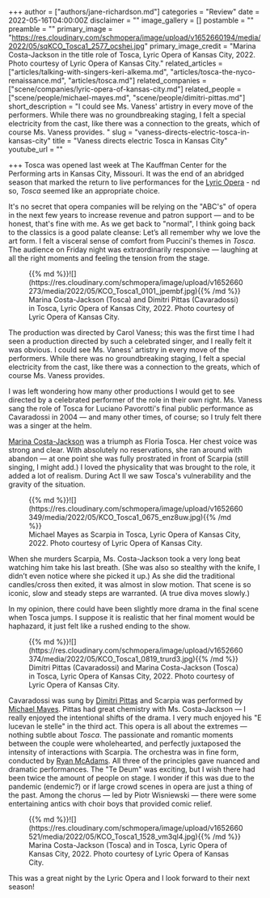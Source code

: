 +++
author = ["authors/jane-richardson.md"]
categories = "Review"
date = 2022-05-16T04:00:00Z
disclaimer = ""
image_gallery = []
postamble = ""
preamble = ""
primary_image = "https://res.cloudinary.com/schmopera/image/upload/v1652660194/media/2022/05/sqKCO_Tosca1_2577_ocshei.jpg"
primary_image_credit = "Marina Costa-Jackson in the title role of Tosca, Lyric Opera of Kansas City, 2022. Photo courtesy of Lyric Opera of Kansas City."
related_articles = ["articles/talking-with-singers-keri-alkema.md", "articles/tosca-the-nyco-renaissance.md", "articles/tosca.md"]
related_companies = ["scene/companies/lyric-opera-of-kansas-city.md"]
related_people = ["scene/people/michael-mayes.md", "scene/people/dimitri-pittas.md"]
short_description = "I could see Ms. Vaness' artistry in every move of the performers. While there was no groundbreaking staging, I felt a special electricity from the cast, like there was a connection to the greats, which of course Ms. Vaness provides. "
slug = "vaness-directs-electric-tosca-in-kansas-city"
title = "Vaness directs electric Tosca in Kansas City"
youtube_url = ""

+++
Tosca was opened last week at The Kauffman Center for the Performing arts in Kansas City, Missouri. It was the end of an abridged season that marked the return to live performances for the [Lyric Opera](/scene/companies/lyric-opera-of-kansas-city/) - nd so, _Tosca_ seemed like an appropriate choice.

It's no secret that opera companies will be relying on the "ABC's" of opera in the next few years to increase revenue and patron support — and to be honest, that's fine with me. As we get back to "normal", I think going back to the classics is a good palate cleanse: Let’s all remember why we love the art form. I felt a visceral sense of comfort from Puccini's themes in _Tosca_. The audience on Friday night was extraordinarily responsive — laughing at all the right moments and feeling the tension from the stage.

<figure data-type="image">{{% md %}}![](https://res.cloudinary.com/schmopera/image/upload/v1652660273/media/2022/05/KCO_Tosca1_0101_jpembf.jpg){{% /md %}}

<figcaption>Marina Costa-Jackson (Tosca) and Dimitri Pittas (Cavaradossi) in Tosca, Lyric Opera of Kansas City, 2022. Photo courtesy of Lyric Opera of Kansas City.</figcaption>  
</figure>

The production was directed by Carol Vaness; this was the first time I had seen a production directed by such a celebrated singer, and I really felt it was obvious. I could see Ms. Vaness' artistry in every move of the performers. While there was no groundbreaking staging, I felt a special electricity from the cast, like there was a connection to the greats, which of course Ms. Vaness provides.

I was left wondering how many other productions I would get to see directed by a celebrated performer of the role in their own right. Ms. Vaness sang the role of Tosca for Luciano Pavorotti's final public performance as Cavaradossi in 2004 — and many other times, of course; so I truly felt there was a singer at the helm.

[Marina Costa-Jackson](/scene/people/marina-costa-jackson/) was a triumph as Floria Tosca. Her chest voice was strong and clear. With absolutely no reservations, she ran around with abandon — at one point she was fully prostrated in front of Scarpia (still singing, I might add.) I loved the physicality that was brought to the role, it added a lot of realism. During Act II we saw Tosca's vulnerability and the gravity of the situation.

<figure data-type="image">{{% md %}}![](https://res.cloudinary.com/schmopera/image/upload/v1652660349/media/2022/05/KCO_Tosca1_0675_enz8uw.jpg){{% /md %}}

<figcaption>Michael Mayes as Scarpia in Tosca, Lyric Opera of Kansas City, 2022. Photo courtesy of Lyric Opera of Kansas City.</figcaption>  
</figure>

When she murders Scarpia, Ms. Costa-Jackson took a very long beat watching him take his last breath. (She was also so stealthy with the knife, I didn’t even notice where she picked it up.) As she did the traditional candles/cross then exited, it was almost in slow motion. That scene is so iconic, slow and steady steps are warranted. (A true diva moves slowly.)

In my opinion, there could have been slightly more drama in the final scene when Tosca jumps. I suppose it is realistic that her final moment would be haphazard, it just felt like a rushed ending to the show.

<figure data-type="image">{{% md %}}![](https://res.cloudinary.com/schmopera/image/upload/v1652660374/media/2022/05/KCO_Tosca1_0819_trurd3.jpg){{% /md %}}

<figcaption>Dimitri Pittas (Cavaradossi) and Marina Costa-Jackson (Tosca) in Tosca, Lyric Opera of Kansas City, 2022. Photo courtesy of Lyric Opera of Kansas City.</figcaption>  
</figure>

Cavaradossi was sung by [Dimitri Pittas](/scene/people/dimitri-pittas/) and Scarpia was performed by [Michael Mayes](/scene/people/michael-mayes/). Pittas had great chemistry with Ms. Costa-Jackson — I really enjoyed the intentional shifts of the drama. I very much enjoyed his "E lucevan le stelle" in the third act. This opera is all about the extremes — nothing subtle about _Tosca_. The passionate and romantic moments between the couple were wholehearted, and perfectly juxtaposed the intensity of interactions with Scarpia. The orchestra was in fine form, conducted by [Ryan McAdams](https://www.ryan-mcadams.com/). All three of the principles gave nuanced and dramatic performances. The "Te Deum" was exciting, but I wish there had been twice the amount of people on stage. I wonder if this was due to the pandemic (endemic?) or if large crowd scenes in opera are just a thing of the past. Among the chorus — led by Piotr Wisniewski —  there were some entertaining antics with choir boys that provided comic relief.

<figure data-type="image">{{% md %}}![](https://res.cloudinary.com/schmopera/image/upload/v1652660521/media/2022/05/KCO_Tosca1_1528_vm3ql4.jpg){{% /md %}}

<figcaption>Marina Costa-Jackson (Tosca) and  in Tosca, Lyric Opera of Kansas City, 2022. Photo courtesy of Lyric Opera of Kansas City.</figcaption>  
</figure>

This was a great night by the Lyric Opera and I look forward to their next season!